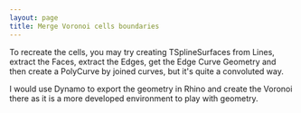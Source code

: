 ```yaml
---
layout: page
title: Merge Voronoi cells boundaries
---
```


<style>

.overlay {
  fill: none;
  pointer-events: all;
}
</style>
    
<script src="//code.jquery.com/jquery.js"></script>

<script src="//d3js.org/d3.v3.min.js"></script>

To recreate the cells, you may try creating TSplineSurfaces from Lines, extract the Faces, extract the Edges, get the Edge Curve Geometry and then create a PolyCurve by joined curves, but it's quite a convoluted way. 

I would use Dynamo to export the geometry in Rhino and create the Voronoi there as it is a more developed environment to play with geometry.

<div id="imageContainer1"></div>



<script>  
var imgHeight = 664, imgWidth = 4004,      
    width =  900, height = 664,             
    translate0 = [0, 0], scale0 = 0.3;  

svg1 = d3.select("#imageContainer1").append("svg")
    .attr("width",  width + "px")
    .attr("height", height + "px");

svg1.append("rect")
    .attr("class", "overlay")
    .attr("width", width + "px")
    .attr("height", height + "px");

svg1 = svg1.append("g")
    .attr("transform", "translate(" + translate0 + ")scale(" + scale0 + ")")
    .call(d3.behavior.zoom().scaleExtent([1, 3]).on("zoom", zoom))
  .append("g");

svg1.append("image")
    .attr("width",  imgWidth + "px")
    .attr("height", imgHeight + "px")
    .attr("xlink:href", "/scripts/img/voronoiMerge.png");

function zoom() {
  svg1.attr("transform", "translate(" + d3.event.translate + ")scale(" + d3.event.scale + ")");
  console.log("translate: " + d3.event.translate + ", scale: " + d3.event.scale);
  }
  </script>    
